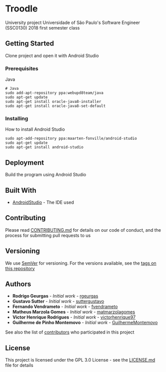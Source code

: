 # Troodle

University project Universidade of São Paulo's Software Engineer (SSC0130) 2018 first semester class

## Getting Started

Clone project and open it with Android Studio

### Prerequisites

Java

```
# Java
sudo add-apt-repository ppa:webupd8team/java
sudo apt-get update
sudo apt-get install oracle-java8-installer
sudo apt-get install oracle-java8-set-default
```

### Installing

How to install Android Studio

```
sudo apt-add-repository ppa:maarten-fonville/android-studio
sudo apt-get update
sudo apt-get install android-studio
```

## Deployment

Build the program using Android Studio

## Built With

* [AndroidStudio](https://developer.android.com/docs/) - The IDE used

## Contributing

Please read [CONTRIBUTING.md](CONTRIBUTING.md) for details on our code of conduct, and the process for submitting pull requests to us

## Versioning

We use [SemVer](http://semver.org/) for versioning. For the versions available, see the [tags on this repository](https://github.com/rgeurgas/Troodle/tags)

## Authors

* **Rodrigo Geurgas** - *Initial work* - [rgeurgas](https://github.com/rgeurgas)
* **Gustavo Sutter** - *Initial work* - [suttergustavo](https://github.com/suttergustavo)
* **Fernando Vendrameto** - *Initial work* - [fvendrameto](https://github.com/fvendrameto)
* **Matheus Marzola Gomes** - *Initial work* - [matmarzolagomes](https://github.com/matmarzolagomes)
* **Victor Henrique Rodrigues** - *Initial work* - [victorhenrique97](https://github.com/victorhenrique97)
* **Guilherme de Pinho Montemovo** - *Initial work* - [GuilhermeMontemovo](https://github.com/GuilhermeMontemovo)

See also the list of [contributors](https://github.com/your/project/contributors) who participated in this project

## License

This project is licensed under the GPL 3.0 License - see the [LICENSE.md](LICENSE.md) file for details
